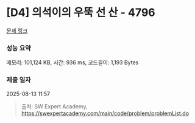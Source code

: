 # [D4] 의석이의 우뚝 선 산 - 4796 

[문제 링크](https://swexpertacademy.com/main/code/problem/problemDetail.do?contestProbId=AWS2h6AKBCoDFAVT) 

### 성능 요약

메모리: 101,124 KB, 시간: 936 ms, 코드길이: 1,193 Bytes

### 제출 일자

2025-08-13 11:57



> 출처: SW Expert Academy, https://swexpertacademy.com/main/code/problem/problemList.do